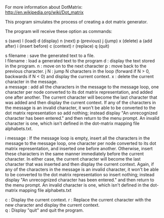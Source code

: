 For more information about DotMatrix: http://en.wikipedia.org/wiki/Dot_matrix

This program simulates the process of creating a dot matrix generator.

The program will receive these option as commands:

s (save)    l (load)       d (display)
n (next)    p (previous)   j (jump)
x (delete)  a (add after)  i (insert before)
c (context) r (replace)    q (quit)

s filename : save the generated text to a file.  
l filename : load a generated text to the program
d : display the text stored in the program.
n : move on to the next character
p : move back to the previous character. 
j N : jump N characters in the loop (forward if N > 0, backwards if N < 0) and display the current context.
x : delete the current character in the message.  
a message  : add all the characters in the message to the message loop, one character per node converted to its dot matrix representation, and added one after another. The current character will become the last character that was added and then display the current context.
If any of the characters in the message is an invalid character, it won't be able to be converted to the dot matrix representation so add nothing; instead display "An unrecognized character has been entered." and then return to the menu prompt. An invalid character is one, which isn't defined in the dot-matrix mapping file alphabets.txt.
 
i message : If the message loop is empty, insert all the characters in the message to the message loop, one character per node converted to its dot matrix representation, and inserted one before another. Otherwise, insert these characters in the same manner immediately before the current character. In either case, the current character will become the last character that was inserted and then display the current context. 
Again, if any of the characters in the message is an invalid character, it won't be able to be converted to the dot matrix representation so insert nothing; instead display "An unrecognized character has been entered." and then return to the menu prompt. An invalid character is one, which isn't defined in the dot-matrix mapping file alphabets.txt 
 
c : Display the current context. 
r : Replace the current character with the new character and display the current context.\
q : Display "quit" and quit the program. 
